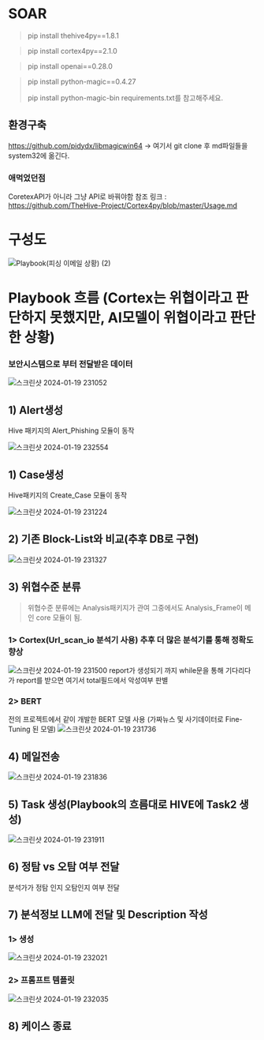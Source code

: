 # SOAR
> pip install thehive4py==1.8.1

> pip install cortex4py==2.1.0

> pip install openai==0.28.0

> pip install python-magic==0.4.27
> 
> pip install python-magic-bin
requirements.txt를 참고해주세요.

## 환경구축
https://github.com/pidydx/libmagicwin64
-> 여기서 git clone 후 md파일들을 system32에 옮긴다.

### 애먹었던점
CoretexAPI가 아니라 그냥 API로 바꿔야함
참조 링크 : https://github.com/TheHive-Project/Cortex4py/blob/master/Usage.md

# 구성도
![Playbook(피싱 이메일 상황) (2)](https://github.com/S-SIRIUS/SOAR/assets/109223193/7240985e-dec5-4319-a578-72190e5913e6)

# Playbook 흐름 (Cortex는 위협이라고 판단하지 못했지만, AI모델이 위협이라고 판단한 상황)
### 보안시스템으로 부터 전달받은 데이터
![스크린샷 2024-01-19 231052](https://github.com/S-SIRIUS/SOAR/assets/109223193/72527180-ca44-4a52-80da-2a7bcf526fc2)

## 1) Alert생성
Hive 패키지의 Alert_Phishing 모듈이 동작

![스크린샷 2024-01-19 232554](https://github.com/S-SIRIUS/SOAR/assets/109223193/0294f598-98f3-40e9-bd1e-4e264c9fca8d)




## 1) Case생성
Hive패키지의 Create_Case 모듈이 동작

![스크린샷 2024-01-19 231224](https://github.com/S-SIRIUS/SOAR/assets/109223193/2ec5a8ae-69d5-43ab-8cb8-9ec6913cad11)



## 2) 기존 Block-List와 비교(추후 DB로 구현)
![스크린샷 2024-01-19 231327](https://github.com/S-SIRIUS/SOAR/assets/109223193/4dc6fdc2-2f8a-410e-aefa-3227739ea456)


## 3) 위협수준 분류
> 위협수준 분류에는 Analysis패키지가 관여 그중에서도 Analysis_Frame이 메인 core 모듈이 됨.

### 1> Cortex(Url_scan_io 분석기 사용) 추후 더 많은 분석기를 통해 정확도 향상
![스크린샷 2024-01-19 231500](https://github.com/S-SIRIUS/SOAR/assets/109223193/ea7f9e47-4758-4b56-ad61-b0879e1a09fe)
report가 생성되기 까지 while문을 통해 기다리다가 report를 받으면 여기서 total필드에서 악성여부 판별

### 2> BERT
전의 프로젝트에서 같이 개발한 BERT 모델 사용 (가짜뉴스 및 사기데이터로 Fine-Tuning 된 모델)
![스크린샷 2024-01-19 231736](https://github.com/S-SIRIUS/SOAR/assets/109223193/4bf67537-ff07-43b6-bd25-c7ac5b2694bf)


## 4) 메일전송
![스크린샷 2024-01-19 231836](https://github.com/S-SIRIUS/SOAR/assets/109223193/19e14d42-c633-4463-903f-ed181b8b9fe3)


## 5) Task 생성(Playbook의 흐름대로 HIVE에 Task2 생성)
![스크린샷 2024-01-19 231911](https://github.com/S-SIRIUS/SOAR/assets/109223193/a5afe4c3-1af0-4d7c-a0b9-e44bdae4acba)

## 6) 정탐 vs 오탐 여부 전달
분석가가 정탐 인지 오탐인지 여부 전달

## 7) 분석정보 LLM에 전달 및 Description 작성
### 1> 생성
![스크린샷 2024-01-19 232021](https://github.com/S-SIRIUS/SOAR/assets/109223193/d3f910c3-e64d-4c75-b308-948b31dcdb0d)

### 2> 프롬프트 템플릿
![스크린샷 2024-01-19 232035](https://github.com/S-SIRIUS/SOAR/assets/109223193/1deb8119-62b7-4504-8bd6-273fa59a7fc2)


## 8) 케이스 종료
